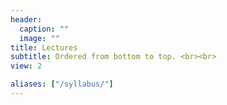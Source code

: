 ```yaml
---
header:
  caption: ""
  image: ""
title: Lectures
subtitle: Ordered from bottom to top. <br><br>
view: 2

aliases: ["/syllabus/"]
---
```

